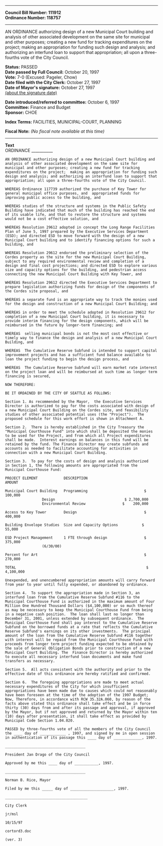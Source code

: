 * * * * *  
  
**Council Bill Number: [](#h0)[](#h2)111912**   
**Ordinance Number: 118757**  
  
* * * * *  
  
AN ORDINANCE authorizing design of a new Municipal Court building and analysis of other associated development on the same site for municipal and other purposes; creating a new fund for tracking expenditures on the project; making an appropriation for funding such design and analysis; and authorizing an interfund loan to support that appropriation; all upon a three-fourths vote of the City Council.  
  
**Status:** PASSED   
**Date passed by Full Council:** October 20, 1997   
**Vote:** 7-0 (Excused: Pageler, Chow)   
**Date filed with the City Clerk:** October 27, 1997   
**Date of Mayor's signature:** October 27, 1997   
[(about the signature date)](/~public/approvaldate.htm)   
  
  
**Date introduced/referred to committee:** October 6, 1997   
**Committee:** Finance and Budget   
**Sponsor:** CHOE   
  
**Index Terms:** FACILITIES, MUNICIPAL-COURT, PLANNING  
  
**Fiscal Note:** *(No fiscal note available at this time)*  
  
* * * * *  
  
**Text**  
    ORDINANCE ___________  
  
    AN ORDINANCE authorizing design of a new Municipal Court building and  
    analysis of other associated development on the same site for  
    municipal and other purposes; creating a new fund for tracking  
    expenditures on the project;  making an appropriation for funding such  
    design and analysis; and authorizing an interfund loan to support that  
    appropriation; all upon a three-fourths vote of the City Council.  
  
    WHEREAS Ordinance 117739 authorized the purchase of Key Tower for  
    general municipal office purposes, and  appropriated funds for  
    improving public access to the building, and  
  
    WHEREAS studies of the structure and systems in the Public Safety  
    Building have indicated that much of the building has reached the end  
    of its usable life, and that to restore the structure and systems  
    would not be a cost effective solution, and  
  
    WHEREAS Resolution 29612 adopted in concept the Long Range Facilities  
    Plan of June 5, 1997 prepared by the Executive Services Department  
    (ESD); and directed ESD to move forward with the design of a new  
    Municipal Court building and to identify financing options for such a  
    building, and  
  
    WHEREAS Resolution 29612 endorsed the preliminary selection of the  
    Cordes property as the site for the new Municipal Court Building,  
    subject to any required environmental review and completion of a  
    design and final cost projections; and directed ESD to explore various  
    size and capacity options for the building, and pedestrian access  
    connecting the new Municipal Court Building with Key Tower, and  
  
    WHEREAS Resolution 29612 directed the Executive Services Department to  
    prepare legislation authorizing funds for design of the components of  
    the Cordes site proposal, and  
  
    WHEREAS a separate fund is an appropriate way to track the monies used  
    for the design and construction of a new Municipal Court Building; and  
  
    WHEREAS in order to meet the schedule adopted in Resolution 29612 for  
    completion of a new Municipal Court building, it is necessary to  
    provide interim financing for the design components, which will be  
    reimbursed in the future by longer-term financing; and  
  
    WHEREAS  selling municipal bonds is not the most cost effective or  
    timely way to finance the design and analysis of a new Municipal Court  
    Building, and  
  
    WHEREAS  The Cumulative Reserve Subfund is intended to support capital  
    improvement projects and has a sufficient fund balance available to  
    loan the project funding to begin the design process, and  
  
    WHEREAS  The Cumulative Reserve Subfund will earn market rate interest  
    on the project loan and will be reimbursed at such time as longer term  
    financing is secured,  
  
    NOW THEREFORE:  
  
    BE IT ORDAINED BY THE CITY OF SEATTLE AS FOLLOWS:  
  
    Section 1. As recommended by the Mayor,  the Executive Services  
    Director is authorized to pay for the costs associated with design of  
    a new Municipal Court Building on the Cordes site, and feasibility  
    studies of other associated potential uses (the "Project").  The  
    proposed schedule for this work effort is shown in Attachment A.  
  
    Section 2.  There is hereby established in the City Treasury the  
    "Municipal Courthouse Fund" into which shall be deposited the monies  
    to be used for the Project, and from which all Project expenditures  
    shall be made.  Interest earnings on balances in this fund will be  
    retained by the fund. The Finance Director may create subfunds and  
    accounts as needed to facilitate accounting for activities in  
    connection with a new Municipal Court Building.  
  
    Section 3.  To pay for the costs of design and analysis authorized  
    in Section 1, the following amounts are appropriated from the  
    Municipal Courthouse Fund:  
  
    PROJECT ELEMENT            DESCRIPTION                                AMOUNT  
  
    Municipal Court Building   Programming                          $    100,000  
                     Design                                $ 2,700,000  
                     Environmental Review                 $    200,000  
  
    Access to Key Tower        Design                               $    400,000  
  
    Building Envelope Studies  Size and Capacity Options           $      55,000  
  
    ESD Project Management     1 FTE through design                 $    375,000  
                     (6/30/00)  
  
    Percent for Art                                                 $    270,000  
  
    TOTAL                                                            $ 4,100,000  
  
    Unexpended, and unencumbered appropriation amounts will carry forward  
    from year to year until fully expended, or abandoned by ordinance.  
  
    Section 4.  To support the appropriation made in Section 3, an  
    interfund loan from the Cumulative Reserve Subfund #116 to the  
    Municipal Courthouse Fund is authorized in the maximum amount of Four  
    Million One Hundred Thousand Dollars ($4,100,000) or so much thereof  
    as may be necessary to keep the Municipal Courthouse Fund from being  
    in a negative cash position.  The loan shall last no longer than  
    December 31, 2001, unless extended by subsequent ordinance.  The  
    Municipal Courthouse Fund shall pay interest to the Cumulative Reserve  
    Subfund on the borrowed funds at a rate that reflects the Cumulative  
    Reserve Subfund's earnings on its other investments.  The principal  
    amount of the loan from the Cumulative Reserve Subfund #116 together  
    with interest will be repaid from the Municipal Courthouse Fund with  
    proceeds from longer term project funding expected to be obtained by  
    the sale of General Obligation Bonds prior to construction of a new  
    Municipal Court Building. The  Finance Director is hereby authorized  
    to execute all necessary interfund loan documents and make fund  
    transfers as necessary.  
  
    Section 5.  All acts consistent with the authority and prior to the  
    effective date of this ordinance are hereby ratified and confirmed.  
  
    Section 6.  The foregoing appropriations are made to meet actual  
    necessary expenditures of the City for which insufficient  
    appropriations have been made due to causes which could not reasonably  
    have been foreseen at the time of the adoption of the 1997 Budget;  
    Now, Therefore, in accordance with RCW 35.32A.060, by reason of the  
    facts above stated this ordinance shall take effect and be in force  
    thirty (30) days from and after its passage and approval, if approved  
    by the Mayor, but if not approved and returned by the Mayor within ten  
    (10) days after presentation, it shall take effect as provided by  
    Municipal Code Section 1.04.020.  
  
    PASSED by three-fourths vote of all the members of the City Council  
    the ____ day of ____________ , 1997, and signed by me in open session  
    in authentication of its passage this ____ day of _____________, 1997.  
  
    _____________________________________  
  
    President Jan Drago of the City Council  
  
    Approved by me this ____ day of ___________, 1997.  
  
    _____________________________________  
  
    Norman B. Rice, Mayor  
  
    Filed by me this _____ day of ____________________, 1997.  
  
    ______________________________________  
  
    City Clerk  
  
    jr/msl  
  
    10/15/97  
  
    cortord3.doc  
  
    (ver. 3)  
